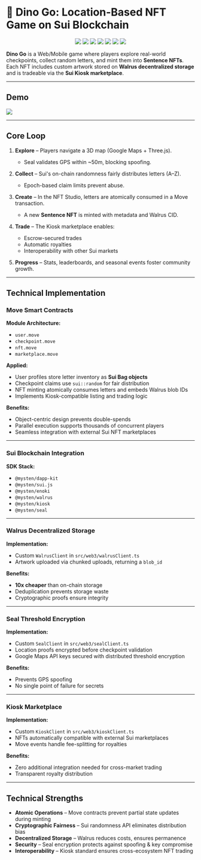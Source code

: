 # 🦖 Dino Go: Location-Based NFT Game on Sui Blockchain

<p align="center">
  <img src="https://img.shields.io/badge/Blockchain-Sui-blue?logo=sui&logoColor=white" />
  <img src="https://img.shields.io/badge/Smart_Contracts-Move-orange?logo=rust&logoColor=white" />
  <img src="https://img.shields.io/badge/Storage-Walrus-green?logo=databricks&logoColor=white" />
  <img src="https://img.shields.io/badge/Security-Seal-red?logo=vercel&logoColor=white" />
  <img src="https://img.shields.io/badge/Marketplace-Kiosk-purple?logo=shopify&logoColor=white" />
  <img src="https://img.shields.io/badge/Frontend-Next.js-black?logo=next.js&logoColor=white" />
  <img src="https://img.shields.io/badge/Hosting-Vercel-black?logo=vercel&logoColor=white" />
</p>

**Dino Go** is a Web/Mobile game where players explore real-world checkpoints, collect random letters, and mint them into **Sentence NFTs**.  
Each NFT includes custom artwork stored on **Walrus decentralized storage** and is tradeable via the **Sui Kiosk marketplace**.

---

## Demo
[![](https://img.youtube.com/vi/H0VpKQUAESw/maxresdefault.jpg)](https://www.youtube.com/watch?v=H0VpKQUAESw)

---

## Core Loop

1. **Explore** – Players navigate a 3D map (Google Maps + Three.js).  
   - Seal validates GPS within ~50m, blocking spoofing.

2. **Collect** – Sui's on-chain randomness fairly distributes letters (A–Z).  
   - Epoch-based claim limits prevent abuse.

3. **Create** – In the NFT Studio, letters are atomically consumed in a Move transaction.  
   - A new **Sentence NFT** is minted with metadata and Walrus CID.

4. **Trade** – The Kiosk marketplace enables:  
   - Escrow-secured trades  
   - Automatic royalties  
   - Interoperability with other Sui markets

5. **Progress** – Stats, leaderboards, and seasonal events foster community growth.

---

## Technical Implementation

### Move Smart Contracts

**Module Architecture:**  
- `user.move`  
- `checkpoint.move`  
- `nft.move`  
- `marketplace.move`

**Applied:**  
- User profiles store letter inventory as **Sui Bag objects**  
- Checkpoint claims use `sui::random` for fair distribution  
- NFT minting atomically consumes letters and embeds Walrus blob IDs 
- Implements Kiosk-compatible listing and trading logic  

**Benefits:**  
- Object-centric design prevents double-spends  
- Parallel execution supports thousands of concurrent players  
- Seamless integration with external Sui NFT marketplaces 

---

### Sui Blockchain Integration

**SDK Stack:**  
- `@mysten/dapp-kit`  
- `@mysten/sui.js`  
- `@mysten/enoki`  
- `@mysten/walrus` 
- `@mysten/kiosk` 
- `@mysten/seal`

---

### Walrus Decentralized Storage

**Implementation:**  
- Custom `WalrusClient` in `src/web3/walrusClient.ts`  
- Artwork uploaded via chunked uploads, returning a `blob_id`  

**Benefits:**  
- **10x cheaper** than on-chain storage  
- Deduplication prevents storage waste  
- Cryptographic proofs ensure integrity  

---

### Seal Threshold Encryption

**Implementation:**  
- Custom `SealClient` in `src/web3/sealClient.ts`  
- Location proofs encrypted before checkpoint validation  
- Google Maps API keys secured with distributed threshold encryption  

**Benefits:**  
- Prevents GPS spoofing  
- No single point of failure for secrets  

---

### Kiosk Marketplace

**Implementation:**  
- Custom `KioskClient` in `src/web3/kioskClient.ts`  
- NFTs automatically compatible with external Sui marketplaces  
- Move events handle fee-splitting for royalties  

**Benefits:**  
- Zero additional integration needed for cross-market trading  
- Transparent royalty distribution  

---

## Technical Strengths

- **Atomic Operations** – Move contracts prevent partial state updates during minting  
- **Cryptographic Fairness** – Sui randomness API eliminates distribution bias  
- **Decentralized Storage** – Walrus reduces costs, ensures permanence  
- **Security** – Seal encryption protects against spoofing & key compromise  
- **Interoperability** – Kiosk standard ensures cross-ecosystem NFT trading  
